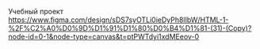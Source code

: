 Учебный проект
https://www.figma.com/design/sDS7syOTLi0ieDyPh8lIbW/HTML-1-%2F%C2%A0%D0%9D%D1%91%D1%80%D0%B4%D1%81-(31)-(Copy)?node-id=0-1&node-type=canvas&t=ptPWTdyi1xdMEeov-0
